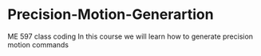 # Precision-Motion-Generartion
ME 597 class coding
In this course we will learn how to generate precision motion commands
